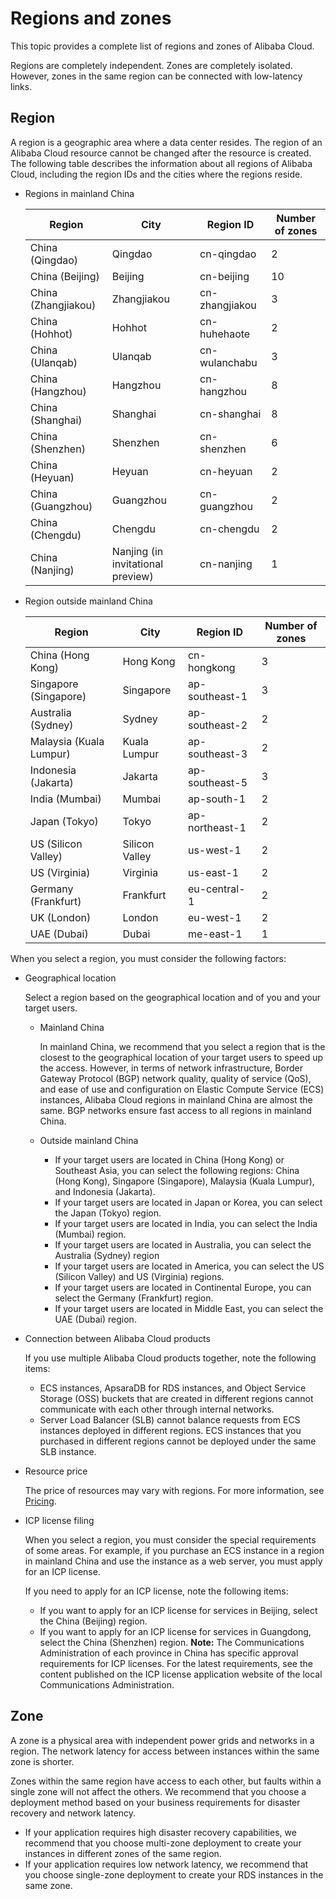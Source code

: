 # Regions and zones

This topic provides a complete list of regions and zones of Alibaba Cloud.

Regions are completely independent. Zones are completely isolated. However, zones in the same region can be connected with low-latency links.

## Region

A region is a geographic area where a data center resides. The region of an Alibaba Cloud resource cannot be changed after the resource is created. The following table describes the information about all regions of Alibaba Cloud, including the region IDs and the cities where the regions reside.

-   Regions in mainland China

    |Region|City|Region ID|Number of zones|
    |------|----|---------|---------------|
    |China \(Qingdao\)|Qingdao|cn-qingdao|2|
    |China \(Beijing\)|Beijing|cn-beijing|10|
    |China \(Zhangjiakou\)|Zhangjiakou|cn-zhangjiakou|3|
    |China \(Hohhot\)|Hohhot|cn-huhehaote|2|
    |China \(Ulanqab\)|Ulanqab|cn-wulanchabu|3|
    |China \(Hangzhou\)|Hangzhou|cn-hangzhou|8|
    |China \(Shanghai\)|Shanghai|cn-shanghai|8|
    |China \(Shenzhen\)|Shenzhen|cn-shenzhen|6|
    |China \(Heyuan\)|Heyuan|cn-heyuan|2|
    |China \(Guangzhou\)|Guangzhou|cn-guangzhou|2|
    |China \(Chengdu\)|Chengdu|cn-chengdu|2|
    |China \(Nanjing\)|Nanjing \(in invitational preview\)|cn-nanjing|1|

-   Region outside mainland China

    |Region|City|Region ID|Number of zones|
    |------|----|---------|---------------|
    |China \(Hong Kong\)|Hong Kong|cn-hongkong|3|
    |Singapore \(Singapore\)|Singapore|ap-southeast-1|3|
    |Australia \(Sydney\)|Sydney|ap-southeast-2|2|
    |Malaysia \(Kuala Lumpur\)|Kuala Lumpur|ap-southeast-3|2|
    |Indonesia \(Jakarta\)|Jakarta|ap-southeast-5|3|
    |India \(Mumbai\)|Mumbai|ap-south-1|2|
    |Japan \(Tokyo\)|Tokyo|ap-northeast-1|2|
    |US \(Silicon Valley\)|Silicon Valley|us-west-1|2|
    |US \(Virginia\)|Virginia|us-east-1|2|
    |Germany \(Frankfurt\)|Frankfurt|eu-central-1|2|
    |UK \(London\)|London|eu-west-1|2|
    |UAE \(Dubai\)|Dubai|me-east-1|1|


When you select a region, you must consider the following factors:

-   Geographical location

    Select a region based on the geographical location and of you and your target users.

    -   Mainland China

        In mainland China, we recommend that you select a region that is the closest to the geographical location of your target users to speed up the access. However, in terms of network infrastructure, Border Gateway Protocol \(BGP\) network quality, quality of service \(QoS\), and ease of use and configuration on Elastic Compute Service \(ECS\) instances, Alibaba Cloud regions in mainland China are almost the same. BGP networks ensure fast access to all regions in mainland China.

    -   Outside mainland China
        -   If your target users are located in China \(Hong Kong\) or Southeast Asia, you can select the following regions: China \(Hong Kong\), Singapore \(Singapore\), Malaysia \(Kuala Lumpur\), and Indonesia \(Jakarta\).
        -   If your target users are located in Japan or Korea, you can select the Japan \(Tokyo\) region.
        -   If your target users are located in India, you can select the India \(Mumbai\) region.
        -   If your target users are located in Australia, you can select the Australia \(Sydney\) region
        -   If your target users are located in America, you can select the US \(Silicon Valley\) and US \(Virginia\) regions.
        -   If your target users are located in Continental Europe, you can select the Germany \(Frankfurt\) region.
        -   If your target users are located in Middle East, you can select the UAE \(Dubai\) region.
-   Connection between Alibaba Cloud products

    If you use multiple Alibaba Cloud products together, note the following items:

    -   ECS instances, ApsaraDB for RDS instances, and Object Service Storage \(OSS\) buckets that are created in different regions cannot communicate with each other through internal networks.
    -   Server Load Balancer \(SLB\) cannot balance requests from ECS instances deployed in different regions. ECS instances that you purchased in different regions cannot be deployed under the same SLB instance.
-   Resource price

    The price of resources may vary with regions. For more information, see [Pricing](https://www.alibabacloud.com/pricing).

-   ICP license filing

    When you select a region, you must consider the special requirements of some areas. For example, if you purchase an ECS instance in a region in mainland China and use the instance as a web server, you must apply for an ICP license.

    If you need to apply for an ICP license, note the following items:

    -   If you want to apply for an ICP license for services in Beijing, select the China \(Beijing\) region.
    -   If you want to apply for an ICP license for services in Guangdong, select the China \(Shenzhen\) region.
    **Note:** The Communications Administration of each province in China has specific approval requirements for ICP licenses. For the latest requirements, see the content published on the ICP license application website of the local Communications Administration.


## Zone

A zone is a physical area with independent power grids and networks in a region. The network latency for access between instances within the same zone is shorter.

Zones within the same region have access to each other, but faults within a single zone will not affect the others. We recommend that you choose a deployment method based on your business requirements for disaster recovery and network latency.

-   If your application requires high disaster recovery capabilities, we recommend that you choose multi-zone deployment to create your instances in different zones of the same region.
-   If your application requires low network latency, we recommend that you choose single-zone deployment to create your RDS instances in the same zone.

